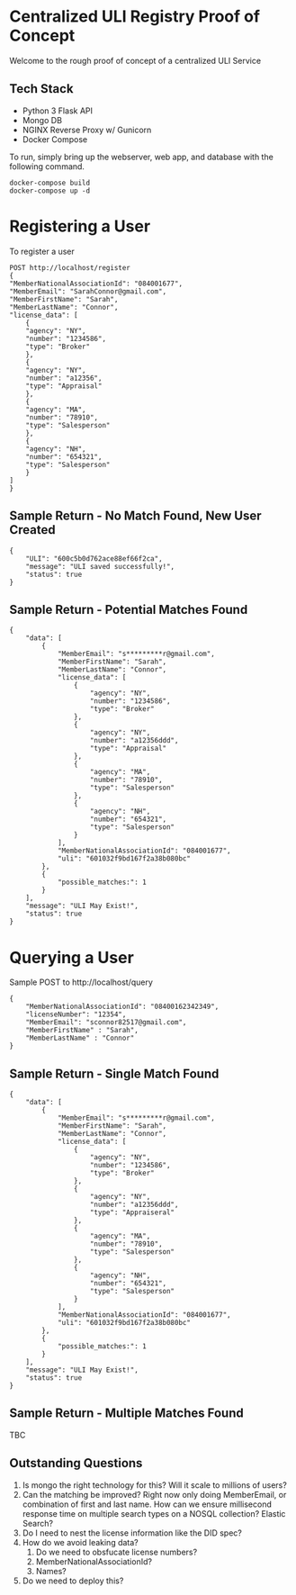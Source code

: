 # Centralized ULI Registry Proof of Concept
Welcome to the rough proof of concept of a centralized ULI Service


## Tech Stack
* Python 3 Flask API 
* Mongo DB
* NGINX Reverse Proxy w/ Gunicorn
* Docker Compose


To run, simply bring up the webserver, web app,  and database with the following command.

    docker-compose build
    docker-compose up -d

# Registering a User
To register a user

    POST http://localhost/register 
    {
    "MemberNationalAssociationId": "084001677",
    "MemberEmail": "SarahConnor@gmail.com",
    "MemberFirstName": "Sarah",
    "MemberLastName": "Connor",
    "license_data": [
        {
        "agency": "NY",
        "number": "1234586",
        "type": "Broker"
        },
        {
        "agency": "NY",
        "number": "a12356",
        "type": "Appraisal"
        },
        {
        "agency": "MA",
        "number": "78910",
        "type": "Salesperson"
        },
        {
        "agency": "NH",
        "number": "654321",
        "type": "Salesperson"
        }
    ]
    }
## Sample Return - No Match Found, New User Created
    {
        "ULI": "600c5b0d762ace88ef66f2ca",
        "message": "ULI saved successfully!",
        "status": true
    }
## Sample Return - Potential Matches Found

    {
        "data": [
            {
                "MemberEmail": "s*********r@gmail.com",
                "MemberFirstName": "Sarah",
                "MemberLastName": "Connor",
                "license_data": [
                    {
                        "agency": "NY",
                        "number": "1234586",
                        "type": "Broker"
                    },
                    {
                        "agency": "NY",
                        "number": "a12356ddd",
                        "type": "Appraisal"
                    },
                    {
                        "agency": "MA",
                        "number": "78910",
                        "type": "Salesperson"
                    },
                    {
                        "agency": "NH",
                        "number": "654321",
                        "type": "Salesperson"
                    }
                ],
                "MemberNationalAssociationId": "084001677",
                "uli": "601032f9bd167f2a38b080bc"
            },
            {
                "possible_matches:": 1
            }
        ],
        "message": "ULI May Exist!",
        "status": true
    }

# Querying a User
Sample POST to http://localhost/query

    {
        "MemberNationalAssociationId": "08400162342349", 
        "licenseNumber": "12354",
        "MemberEmail": "sconnor82517@gmail.com",
        "MemberFirstName" : "Sarah",
        "MemberLastName" : "Connor"
    }
## Sample Return - Single Match Found
    {
        "data": [
            {
                "MemberEmail": "s*********r@gmail.com",
                "MemberFirstName": "Sarah",
                "MemberLastName": "Connor",
                "license_data": [
                    {
                        "agency": "NY",
                        "number": "1234586",
                        "type": "Broker"
                    },
                    {
                        "agency": "NY",
                        "number": "a12356ddd",
                        "type": "Appraiseral"
                    },
                    {
                        "agency": "MA",
                        "number": "78910",
                        "type": "Salesperson"
                    },
                    {
                        "agency": "NH",
                        "number": "654321",
                        "type": "Salesperson"
                    }
                ],
                "MemberNationalAssociationId": "084001677",
                "uli": "601032f9bd167f2a38b080bc"
            },
            {
                "possible_matches:": 1
            }
        ],
        "message": "ULI May Exist!",
        "status": true
    }

## Sample Return - Multiple Matches Found
TBC

## Outstanding Questions

1) Is mongo the right technology for this? Will it scale to millions of users?
2) Can the matching be improved? Right now only doing MemberEmail, or combination of first and last name. How can we ensure millisecond response time on multiple search types on a NOSQL collection? Elastic Search?
3) Do I need to nest the license information like the DID spec?
4) How do we avoid leaking data?
   1) Do we need to obsfucate license numbers? 
   2) MemberNationalAssociationId?
   3) Names?
5) Do we need to deploy this?